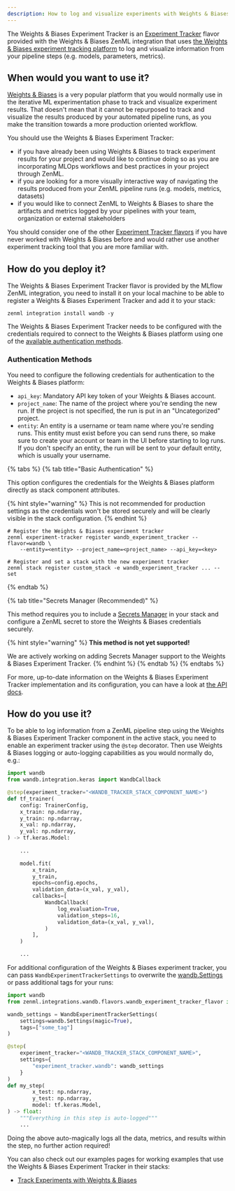 ```yaml
---
description: How to log and visualize experiments with Weights & Biases
---
```


The Weights & Biases Experiment Tracker is an [Experiment Tracker](./experiment-trackers.md)
flavor provided with the Weights & Biases ZenML integration that uses
[the Weights & Biases experiment tracking platform](https://wandb.ai/site/experiment-tracking)
to log and visualize information from your pipeline steps (e.g. models, parameters,
metrics).

## When would you want to use it?

[Weights & Biases](https://wandb.ai/site/experiment-tracking) is a very
popular platform that you would normally use in the iterative ML experimentation
phase to track and visualize experiment results. That doesn't mean that it
cannot be repurposed to track and visualize the results produced by your
automated pipeline runs, as you make the transition towards a more production
oriented workflow.

You should use the Weights & Biases Experiment Tracker:
* if you have already been using Weights & Biases to track experiment results
for your project and would like to continue doing so as you are incorporating 
MLOps workflows and best practices in your project through ZenML.
* if you are looking for a more visually interactive way of navigating the
results produced from your ZenML pipeline runs (e.g. models, metrics, datasets)
* if you would like to connect ZenML to Weights & Biases to share the artifacts
and metrics logged by your pipelines with your team, organization or external
stakeholders

You should consider one of the other [Experiment Tracker flavors](./experiment-trackers.md#experiment-tracker-flavors)
if you have never worked with Weights & Biases before and would rather use
another experiment tracking tool that you are more familiar with.

## How do you deploy it?

The Weights & Biases Experiment Tracker flavor is provided by the MLflow ZenML
integration, you need to install it on your local machine to be able to register
a Weights & Biases Experiment Tracker and add it to your stack:

```shell
zenml integration install wandb -y
```

The Weights & Biases Experiment Tracker needs to be configured with the
credentials required to connect to the Weights & Biases platform using one
of the [available authentication methods](#authentication-methods).

### Authentication Methods

You need to configure the following credentials for authentication to the
Weights & Biases platform:

* `api_key`: Mandatory API key token of your Weights & Biases account.
* `project_name`: The name of the project where you're sending the new run. If
the project is not specified, the run is put in an "Uncategorized" project.
* `entity`: An entity is a username or team name where you're sending runs. This
entity must exist before you can send runs there, so make sure to create your
account or team in the UI before starting to log runs. If you don't specify an
entity, the run will be sent to your default entity, which is usually your
username. 

{% tabs %}
{% tab title="Basic Authentication" %}

This option configures the credentials for the Weights & Biases platform
directly as stack component attributes.

{% hint style="warning" %}
This is not recommended for production settings as the credentials won't be
stored securely and will be clearly visible in the stack configuration.
{% endhint %}

```shell
# Register the Weights & Biases experiment tracker
zenml experiment-tracker register wandb_experiment_tracker --flavor=wandb \ 
    --entity=<entity> --project_name=<project_name> --api_key=<key>

# Register and set a stack with the new experiment tracker
zenml stack register custom_stack -e wandb_experiment_tracker ... --set
```
{% endtab %}

{% tab title="Secrets Manager (Recommended)" %}

This method requires you to include a [Secrets Manager](../secrets-managers/secrets-managers.md)
in your stack and configure a ZenML secret to store the Weights & Biases
credentials securely.

{% hint style="warning" %}
**This method is not yet supported!**

We are actively working on adding Secrets Manager support to the Weights & Biases
Experiment Tracker.
{% endhint %}
{% endtab %}
{% endtabs %}

For more, up-to-date information on the Weights & Biases Experiment Tracker
implementation and its configuration, you can have a look at [the API docs](https://apidocs.zenml.io/latest/api_docs/integration_code_docs/integrations-wandb/#zenml.integrations.wandb.experiment_trackers.wandb_experiment_tracker).

## How do you use it?

To be able to log information from a ZenML pipeline step using the Weights &
Biases Experiment Tracker component in the active stack, you need to enable an
experiment tracker using the `@step` decorator. Then use Weights & Biases 
logging or auto-logging capabilities as you would normally do, e.g.:

```python
import wandb
from wandb.integration.keras import WandbCallback

@step(experiment_tracker="<WANDB_TRACKER_STACK_COMPONENT_NAME>")
def tf_trainer(
    config: TrainerConfig,
    x_train: np.ndarray,
    y_train: np.ndarray,
    x_val: np.ndarray,
    y_val: np.ndarray,
) -> tf.keras.Model:
    
    ...

    model.fit(
        x_train,
        y_train,
        epochs=config.epochs,
        validation_data=(x_val, y_val),
        callbacks=[
            WandbCallback(
                log_evaluation=True,
                validation_steps=16,
                validation_data=(x_val, y_val),
            )
        ],
    )

    ...
```

For additional configuration of the Weights & Biases experiment tracker, you can pass
`WandbExperimentTrackerSettings` to overwrite the [wandb.Settings](https://github.com/wandb/client/blob/master/wandb/sdk/wandb_settings.py#L353) or pass additional tags for your
runs:

```python
import wandb
from zenml.integrations.wandb.flavors.wandb_experiment_tracker_flavor import WandbExperimentTrackerSettings

wandb_settings = WandbExperimentTrackerSettings(
    settings=wandb.Settings(magic=True),
    tags=["some_tag"]
)

@step(
    experiment_tracker="<WANDB_TRACKER_STACK_COMPONENT_NAME>",
    settings={
        "experiment_tracker.wandb": wandb_settings
    }
)
def my_step(
        x_test: np.ndarray,
        y_test: np.ndarray,
        model: tf.keras.Model,
) -> float:
    """Everything in this step is auto-logged"""
    ...
```

Doing the above auto-magically logs all the data, metrics, and results within
the step, no further action required!

You can also check out our examples pages for working examples that use the
Weights & Biases Experiment Tracker in their stacks:

- [Track Experiments with Weights & Biases](https://github.com/zenml-io/zenml/tree/main/examples/wandb_tracking)
